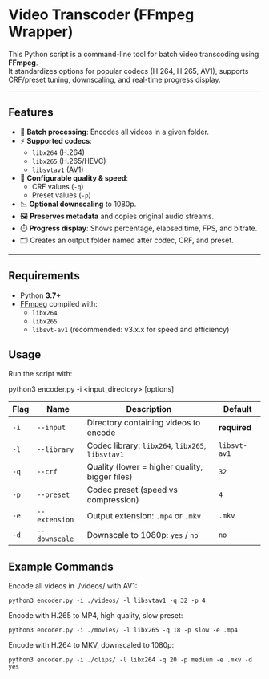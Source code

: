 # Video Transcoder (FFmpeg Wrapper)

This Python script is a command-line tool for batch video transcoding using **FFmpeg**.  
It standardizes options for popular codecs (H.264, H.265, AV1), supports CRF/preset tuning, downscaling, and real-time progress display.

---

## Features

- 🎥 **Batch processing**: Encodes all videos in a given folder.
- ⚡ **Supported codecs**:
  - `libx264` (H.264)
  - `libx265` (H.265/HEVC)
  - `libsvtav1` (AV1)
- 🔧 **Configurable quality & speed**:
  - CRF values (`-q`)
  - Preset values (`-p`)
- 📉 **Optional downscaling** to 1080p.
- 🖼️ **Preserves metadata** and copies original audio streams.
- ⏱️ **Progress display**: Shows percentage, elapsed time, FPS, and bitrate.
- 🗂️ Creates an output folder named after codec, CRF, and preset.

---

## Requirements

- Python **3.7+**
- [FFmpeg](https://ffmpeg.org/download.html) compiled with:
  - `libx264`
  - `libx265`
  - `libsvt-av1` (recommended: v3.x.x for speed and efficiency)

## Usage

Run the script with:

python3 encoder.py -i <input_directory> [options]

| Flag | Name          | Description                                      | Default      |
| ---- | ------------- | ------------------------------------------------ | ------------ |
| `-i` | `--input`     | Directory containing videos to encode            | **required** |
| `-l` | `--library`   | Codec library: `libx264`, `libx265`, `libsvtav1` | `libsvt-av1` |
| `-q` | `--crf`       | Quality (lower = higher quality, bigger files)   | `32`         |
| `-p` | `--preset`    | Codec preset (speed vs compression)              | `4`          |
| `-e` | `--extension` | Output extension: `.mp4` or `.mkv`               | `.mkv`       |
| `-d` | `--downscale` | Downscale to 1080p: `yes` / `no`                 | `no`         |

## Example Commands

Encode all videos in ./videos/ with AV1:
```
python3 encoder.py -i ./videos/ -l libsvtav1 -q 32 -p 4
```
Encode with H.265 to MP4, high quality, slow preset:
```
python3 encoder.py -i ./movies/ -l libx265 -q 18 -p slow -e .mp4
```
Encode with H.264 to MKV, downscaled to 1080p:
```
python3 encoder.py -i ./clips/ -l libx264 -q 20 -p medium -e .mkv -d yes
```